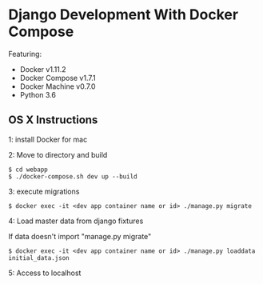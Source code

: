 # Django Development With Docker Compose

Featuring:

- Docker v1.11.2
- Docker Compose v1.7.1
- Docker Machine v0.7.0
- Python 3.6

## OS X Instructions

1: install Docker for mac

2: Move to directory and build

```
$ cd webapp
$ ./docker-compose.sh dev up --build
```

3: execute migrations

```
$ docker exec -it <dev app container name or id> ./manage.py migrate
```

4: Load master data from django fixtures

If data doesn't import "manage.py migrate"

```
$ docker exec -it <dev app container name or id> ./manage.py loaddata initial_data.json
```

5: Access to localhost
